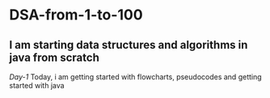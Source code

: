 # DSA-from-1-to-100
## I am starting data structures and algorithms in java from scratch

*Day-1*
Today, i am getting started with flowcharts, pseudocodes and getting started with java 
